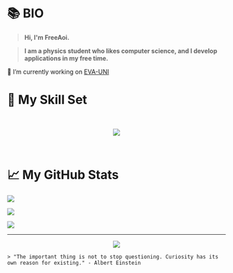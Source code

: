 # 📚 **BIO**

>  **Hi, I'm FreeAoi.**

> **I am a physics student who likes computer science, and I develop applications in my free time.**


🔭 I’m currently working on [EVA-UNI](https://github.com/FreeAoi/eva-uni)

# 📜 **My Skill Set**

<br/>
<p align="center">
    <a href="https://skillicons.dev">
        <img src="https://skillicons.dev/icons?i=css,prisma,nextjs,redis,git,docker,nestjs,typescript,tailwind,react,nodejs,electron&perline=6" />
    </a>
</p>
<br/>

# 📈 **My GitHub Stats**

![](https://github-readme-stats.vercel.app/api?username=FreeAoi&theme=dark&hide_border=false&include_all_commits=false&count_private=false)

![](https://github-readme-streak-stats.herokuapp.com/?user=FreeAoi&theme=dark&hide_border=false)

![](https://github-readme-stats.vercel.app/api/top-langs/?username=FreeAoi&theme=dark&hide_border=false&include_all_commits=false&count_private=false&layout=compact)

---

<p align="center"> 
    <img src="https://visitcount.itsvg.in/api?id=FreeAoi&icon=0&color=8">

    > "The important thing is not to stop questioning. Curiosity has its own reason for existing." - Albert Einstein
</p>